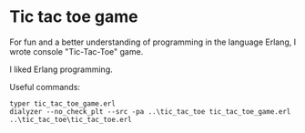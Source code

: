 # Tic tac toe game

For fun and a better understanding of programming in the language Erlang, I wrote console "Tic-Tac-Toe" game.

I liked Erlang programming. 

Useful commands:
```
typer tic_tac_toe_game.erl
dialyzer --no_check_plt --src -pa ..\tic_tac_toe tic_tac_toe_game.erl ..\tic_tac_toe\tic_tac_toe.erl

```